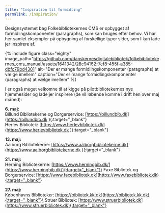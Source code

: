 ```yaml
---
title: "Inspiration til formidling"
permalink: /inspiration/
---
```

Designsystemet bag Folkebibliotekernes CMS er opbygget af formidlingskomponenter (paragraphs), som kan bruges efter behov.  Vi har her samlet eksempler på opbygning af forskellige typer sider, som I kan lade jer inspirere af.

{% include figure class="eighty" image_path="https://github.com/danskernesdigitalebibliotek/folkebibliotekernes_cms_manual/assets/1641342/28c94162-7ef8-455f-a385-dbfc79bd4301" alt="Der er mange formidlingskomponenter (paragraphs) at vælge imellem" caption="Der er mange formidlingskomponenter (paragraphs) at vælge imellem" %}

I er også meget velkomne til at kigge på pilotbibliotekernes nye hjemmesider og lade jer inspirere (de vil løbende komme i drift hen over maj måned): 

**6. maj:**\
Billund Bibliotekerne og Borgerservice: [https://billundbib.dk](https://billundbib.dk ){:target="_blank"}\
Herlev Bibliotek: [https://www.herlevbibliotek.dk](https://www.herlevbibliotek.dk ){:target="_blank"}

**13. maj:**\
Aalborg Bibliotekerne: [https://www.aalborgbibliotekerne.dk](https://www.aalborgbibliotekerne.dk ){:target="_blank"}

**21. maj:**\
Herning Bibliotekerne: [https://www.herningbib.dk/](https://www.herningbib.dk/){:target="_blank"}\
Faxe Bibliotek og Borgerservice: [https://www.faxebibliotek.dk](https://www.faxebibliotek.dk){:target="_blank"}

**27. maj:**\
Københavns Biblioteker: [https://bibliotek.kk.dk](https://bibliotek.kk.dk){:target="_blank"}\
Struer Bibliotek: [https://www.struerbibliotek.dk](https://www.struerbibliotek.dk){:target="_blank"}



